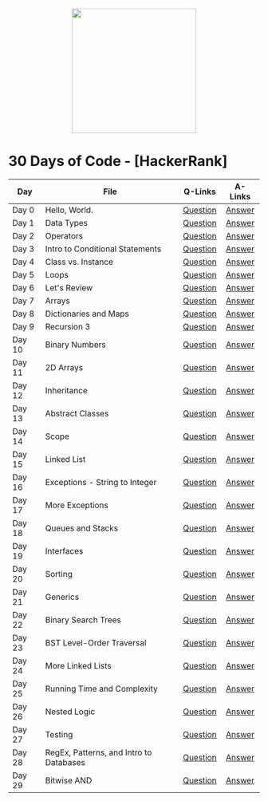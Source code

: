 <p align="center">  
	<br>
	
   <img height=250 src="https://i.imgur.com/slk7Q1j.png"> 
   
  <br>
</p>


# 30 Days of Code - [HackerRank] 



| Day      |             File    	                     |    Q-Links   	|   A-Links   	|
|--------- | --------------------                      	 |:--------:	    |:-------:	    |
|Day 0     |  Hello, World.                              | [Question](https://www.hackerrank.com/challenges/30-hello-world) 	|  [Answer](https://github.com/j471n/Hacker-Rank/blob/master/30%20Days%20of%20Code/0-HelloWorld.py) 	|
|Day 1     |  Data Types                                 | [Question](https://www.hackerrank.com/challenges/30-data-types) 	|  [Answer](https://github.com/j471n/Hacker-Rank/blob/master/30%20Days%20of%20Code/1-Data%20Types.py) 	|
|Day 2     |  Operators                                  | [Question](https://www.hackerrank.com/challenges/30-operators) 	|  [Answer](https://github.com/j471n/Hacker-Rank/blob/master/30%20Days%20of%20Code/2-Operators.py) 	|  
|Day 3     |  Intro to Conditional Statements            | [Question](https://www.hackerrank.com/challenges/30-conditional-statements) 	|  [Answer](https://github.com/j471n/Hacker-Rank/blob/master/30%20Days%20of%20Code/3-Intro%20to%20conditional%20statements.py) 	|
|Day 4     |  Class vs. Instance                         | [Question](https://www.hackerrank.com/challenges/30-class-vs-instance) 	|  [Answer](https://github.com/j471n/Hacker-Rank/blob/master/30%20Days%20of%20Code/4-Class%20vs%20Instance.py) 	|
|Day 5     |  Loops                                      | [Question](https://www.hackerrank.com/challenges/30-loops) 	|  [Answer](https://github.com/j471n/Hacker-Rank/blob/master/30%20Days%20of%20Code/5-Loops.py) 	|
|Day 6     |  Let's Review                               | [Question](https://www.hackerrank.com/challenges/30-review-loop) 	|  [Answer](https://github.com/j471n/Hacker-Rank/blob/master/30%20Days%20of%20Code/6-Let's%20Review.py) 	|
|Day 7     |  Arrays                                     | [Question](https://www.hackerrank.com/challenges/30-arrays) 	|  [Answer](https://github.com/j471n/Hacker-Rank/blob/master/30%20Days%20of%20Code/7-Arrays.py) 	|
|Day 8     |  Dictionaries and Maps                      | [Question](https://www.hackerrank.com/challenges/30-dictionaries-and-maps) 	|  [Answer](https://github.com/j471n/Hacker-Rank/blob/master/30%20Days%20of%20Code/8-DictionariesAndMap.py) 	|
|Day 9     |  Recursion 3                                | [Question](https://www.hackerrank.com/challenges/30-recursion) 	|  [Answer](https://github.com/j471n/Hacker-Rank/blob/master/30%20Days%20of%20Code/9-Recursion.py) 	|
|Day 10    |  Binary Numbers                             | [Question](https://www.hackerrank.com/challenges/30-binary-numbers) 	|  [Answer](https://github.com/j471n/Hacker-Rank/blob/master/30%20Days%20of%20Code/10-Binary%20Numbers.py) 	|
|Day 11    |  2D Arrays                                  | [Question](https://www.hackerrank.com/challenges/30-2d-arrays) 	|  [Answer](https://github.com/j471n/Hacker-Rank/blob/master/30%20Days%20of%20Code/11-2D%20Arrays.py) 	|             
|Day 12    |  Inheritance                                | [Question](https://www.hackerrank.com/challenges/30-inheritance) 	|  [Answer](https://github.com/j471n/Hacker-Rank/blob/master/30%20Days%20of%20Code/12-Inheritance.py) 	|
|Day 13    |  Abstract Classes                           | [Question](https://www.hackerrank.com/challenges/30-abstract-classes) 	|  [Answer](https://github.com/j471n/Hacker-Rank/blob/master/30%20Days%20of%20Code/13-Abstract%20Classes.py) 	|
|Day 14    |  Scope                                      | [Question](https://www.hackerrank.com/challenges/30-scope) 	|  [Answer](https://github.com/j471n/Hacker-Rank/blob/master/30%20Days%20of%20Code/14-Scope.py) 	|
|Day 15    |  Linked List                                | [Question](https://www.hackerrank.com/challenges/30-linked-list) 	|  [Answer](https://github.com/j471n/Hacker-Rank/blob/master/30%20Days%20of%20Code/15-Linked%20List.py) 	|
|Day 16    |  Exceptions - String to Integer             | [Question](https://www.hackerrank.com/challenges/30-exceptions-string-to-integer) 	|  [Answer](https://github.com/j471n/Hacker-Rank/blob/master/30%20Days%20of%20Code/16-Exceptions%20-%20String%20to%20Integer.py) 	|
|Day 17    |  More Exceptions                            | [Question](https://www.hackerrank.com/challenges/30-more-exceptions) 	|  [Answer](https://github.com/j471n/Hacker-Rank/blob/master/30%20Days%20of%20Code/17-More%20Exceptions.py) 	|
|Day 18    |  Queues and Stacks                          | [Question](https://www.hackerrank.com/challenges/30-queues-stacks) 	|  [Answer](https://github.com/j471n/Hacker-Rank/blob/master/30%20Days%20of%20Code/18-Queues%20and%20Stacks.py) 	|
|Day 19    |  Interfaces                                 | [Question](https://www.hackerrank.com/challenges/30-interfaces) 	|  [Answer](https://github.com/j471n/Hacker-Rank/blob/master/30%20Days%20of%20Code/19-Interfaces.py) 	|
|Day 20    |  Sorting                                    | [Question](https://www.hackerrank.com/challenges/30-sorting) 	|  [Answer](https://github.com/j471n/Hacker-Rank/blob/master/30%20Days%20of%20Code/20-Sorting.py) 	|
|Day 21    |  Generics                                   | [Question](https://www.hackerrank.com/challenges/30-generics) 	|  [Answer](https://github.com/j471n/Hacker-Rank/blob/master/30%20Days%20of%20Code/21-Generics.cpp) 	|
|Day 22    |  Binary Search Trees                        | [Question](https://www.hackerrank.com/challenges/30-binary-search-trees) 	|  [Answer](https://github.com/j471n/Hacker-Rank/blob/master/30%20Days%20of%20Code/22-Binary%20Search%20Trees.py) 	|
|Day 23    |  BST Level-Order Traversal                  | [Question](https://www.hackerrank.com/challenges/30-binary-trees) 	|  [Answer](https://github.com/j471n/Hacker-Rank/blob/master/30%20Days%20of%20Code/23-BST%20Level-Order%20Traversal.py) 	|
|Day 24    |  More Linked Lists                          | [Question](https://www.hackerrank.com/challenges/30-linked-list-deletion) 	|  [Answer](https://github.com/j471n/Hacker-Rank/blob/master/30%20Days%20of%20Code/24-More%20Linked%20Lists.py) 	|
|Day 25    |  Running Time and Complexity                | [Question](https://www.hackerrank.com/challenges/30-running-time-and-complexity) 	|  [Answer](https://github.com/j471n/Hacker-Rank/blob/master/30%20Days%20of%20Code/25-Running%20Time%20and%20Complexity.py) 	|
|Day 26    |  Nested Logic                               | [Question](https://www.hackerrank.com/challenges/30-nested-logic) 	|  [Answer](https://github.com/j471n/Hacker-Rank/blob/master/30%20Days%20of%20Code/26-Nested%20Logic.py) 	|
|Day 27    |  Testing                                    | [Question](https://www.hackerrank.com/challenges/30-testing) 	|  [Answer](https://github.com/j471n/Hacker-Rank/blob/master/30%20Days%20of%20Code/27-Testing.py) 	|
|Day 28    |  RegEx, Patterns, and Intro to Databases    | [Question](https://www.hackerrank.com/challenges/30-regex-patterns) 	|  [Answer](https://github.com/j471n/Hacker-Rank/blob/master/30%20Days%20of%20Code/28-RegEx%2C%20Patterns%2C%20and%20Intro%20to%20Databases.py) 	|
|Day 29    |  Bitwise AND                                | [Question](https://www.hackerrank.com/challenges/30-bitwise-and) 	|  [Answer](https://github.com/j471n/Hacker-Rank/blob/master/30%20Days%20of%20Code/29-Bitwise%20AND.py) 	|
             
